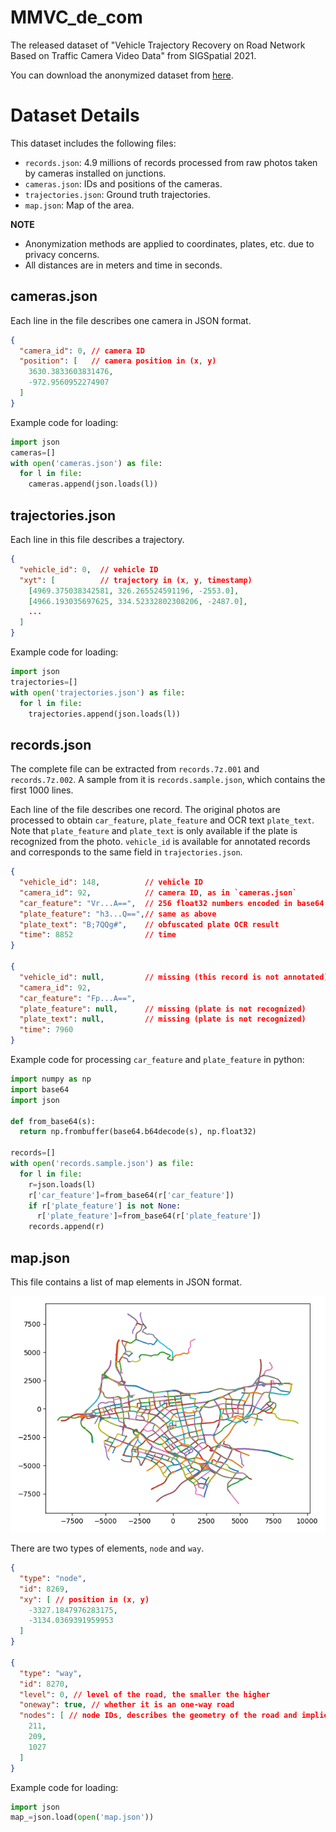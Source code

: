 # MMVC_de_com
The released dataset of "Vehicle Trajectory Recovery on Road Network Based on Traffic Camera Video Data" from SIGSpatial 2021.

You can download the anonymized dataset from [here](https://cloud.tsinghua.edu.cn/d/3c8bf23a1d5a4be5a20e/).

# Dataset Details

This dataset includes the following files:

* `records.json`: 4.9 millions of records processed from raw photos taken by cameras installed on junctions.
* `cameras.json`: IDs and positions of the cameras.
* `trajectories.json`: Ground truth trajectories.
* `map.json`: Map of the area.

**NOTE**

* Anonymization methods are applied to coordinates, plates, etc. due to privacy concerns.
* All distances are in meters and time in seconds.

## cameras.json

Each line in the file describes one camera in JSON format.

```json
{
  "camera_id": 0, // camera ID
  "position": [   // camera position in (x, y)
    3630.3833603831476,
    -972.9560952274907
  ]
}

```

Example code for loading:

```python
import json
cameras=[]
with open('cameras.json') as file:
  for l in file:
    cameras.append(json.loads(l))

```

## trajectories.json

Each line in this file describes a trajectory.

```json
{
  "vehicle_id": 0,  // vehicle ID
  "xyt": [          // trajectory in (x, y, timestamp)
    [4969.375038342581, 326.265524591196, -2553.0],
    [4966.193035697625, 334.52332802308206, -2487.0],
    ...
  ]
}

```

Example code for loading:

```python
import json
trajectories=[]
with open('trajectories.json') as file:
  for l in file:
    trajectories.append(json.loads(l))

```

## records.json

The complete file can be extracted from `records.7z.001` and `records.7z.002`. A sample from it is `records.sample.json`, which contains the first 1000 lines.

Each line of the file describes one record. The original photos are processed to obtain `car_feature`, `plate_feature` and OCR text `plate_text`. Note that `plate_feature` and `plate_text` is only available if the plate is recognized from the photo. `vehicle_id` is available for annotated records and corresponds to the same field in `trajectories.json`.

```json
{
  "vehicle_id": 148,          // vehicle ID
  "camera_id": 92,            // camera ID, as in `cameras.json`
  "car_feature": "Vr...A==",  // 256 float32 numbers encoded in base64
  "plate_feature": "h3...Q==",// same as above
  "plate_text": "B;7QQg#",    // obfuscated plate OCR result
  "time": 8852                // time
}

{
  "vehicle_id": null,         // missing (this record is not annotated)
  "camera_id": 92,
  "car_feature": "Fp...A==",
  "plate_feature": null,      // missing (plate is not recognized)
  "plate_text": null,         // missing (plate is not recognized)
  "time": 7960
}

```

Example code for processing `car_feature` and `plate_feature` in python:

```python
import numpy as np
import base64
import json

def from_base64(s):
  return np.frombuffer(base64.b64decode(s), np.float32)

records=[]
with open('records.sample.json') as file:
  for l in file:
    r=json.loads(l)
    r['car_feature']=from_base64(r['car_feature'])
    if r['plate_feature'] is not None:
      r['plate_feature']=from_base64(r['plate_feature'])
    records.append(r)

```

## map.json

This file contains a list of map elements in JSON format.

![map](./map.png)

There are two types of elements, `node` and `way`. 

```json
{
  "type": "node",
  "id": 8269,
  "xy": [ // position in (x, y)
    -3327.1847976283175,
    -3134.0369391959953
  ]
}

{
  "type": "way",
  "id": 8270,
  "level": 0, // level of the road, the smaller the higher
  "oneway": true, // whether it is an one-way road
  "nodes": [ // node IDs, describes the geometry of the road and implies connection with other roads
    211,
    209,
    1027
  ]
}

```

Example code for loading:

```python
import json
map_=json.load(open('map.json'))

```

